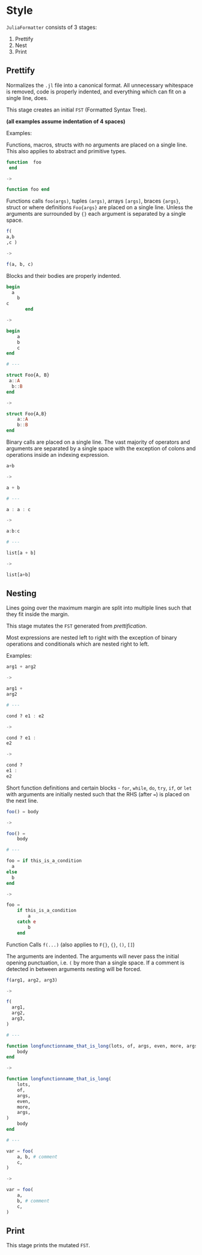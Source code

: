# Style

`JuliaFormatter` consists of 3 stages:

1. Prettify
2. Nest
3. Print

## Prettify

Normalizes the `.jl` file into a canonical format. All unnecessary whitespace is removed, code is properly indented, and everything which can fit on a single line, does.

This stage creates an initial `FST` (Formatted Syntax Tree).

**(all examples assume indentation of 4 spaces)**

Examples:

Functions, macros, structs with no arguments are placed on a single line.
This also applies to abstract and primitive types.

```julia
function  foo
 end

->

function foo end
```

Functions calls `foo(args)`, tuples `(args)`, arrays `[args]`, braces `{args}`, struct or where definitions `Foo{args}` are placed on a single line. Unless the arguments are surrounded by `{}` each argument is separated by a single space.

```julia
f(
a,b
,c )

->

f(a, b, c)
```

Blocks and their bodies are properly indented.

```julia
begin
  a
    b
c
       end

->

begin
    a
    b
    c
end

# ---

struct Foo{A, B}
 a::A
  b::B
end

->

struct Foo{A,B}
    a::A
    b::B
end
```

Binary calls are placed on a single line. The vast majority of operators and arguments are separated by a single space with the exception of colons and operations inside an indexing expression.

```julia
a+b

-> 

a + b

# ---

a : a : c

->

a:b:c

# ---

list[a + b]

->

list[a+b]
```

## Nesting

Lines going over the maximum margin are split into multiple lines such that they fit inside the margin.

This stage mutates the `FST` generated from *prettification*.

Most expressions are nested left to right with the exception of binary operations and conditionals which are nested right to left.


Examples:


```julia
arg1 + arg2

->

arg1 + 
arg2

# ---

cond ? e1 : e2

->

cond ? e1 :
e2

->

cond ? 
e1 :
e2
```

Short function definitions and certain blocks - `for`, `while`, `do`, `try`, `if`, or `let` with arguments are initially nested such that the RHS (after `=`) is placed on the next line.

```julia
foo() = body

->

foo() =
    body

# ---

foo = if this_is_a_condition
  a
else
  b
end

->

foo =
    if this_is_a_condition
        a
    catch e
        b
    end
```

Function Calls `f(...)` (also applies to `F{}`, `{}`, `()`, `[]`)

The arguments are indented. The arguments will never pass the initial opening punctuation, i.e. `(` by more than a single space. If a comment is detected in between arguments nesting will be forced.

```julia
f(arg1, arg2, arg3)

->

f(
  arg1,
  arg2,
  arg3,
)

# ---

function longfunctionname_that_is_long(lots, of, args, even, more, args)
    body
end

->

function longfunctionname_that_is_long(
    lots, 
    of, 
    args,
    even, 
    more, 
    args,
)
    body
end

# ---

var = foo(
    a, b, # comment
    c,
)

->

var = foo(
    a,
    b, # comment
    c,
)
```

## Print

This stage prints the mutated `FST`.

